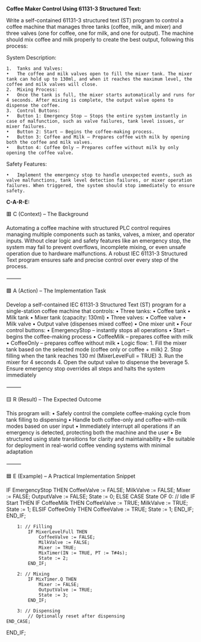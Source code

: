 **Coffee Maker Control Using 61131-3 Structured Text:**

Write a self-contained 61131-3 structured text (ST) program to control a coffee machine that manages three tanks (coffee, milk, and mixer) and three valves (one for coffee, one for milk, and one for output). The machine should mix coffee and milk properly to create the best output, following this process:

System Description:

	1.	Tanks and Valves:
	•	The coffee and milk valves open to fill the mixer tank. The mixer tank can hold up to 130ml, and when it reaches the maximum level, the coffee and milk valves will close.
	2.	Mixing Process:
	•	Once the tank is full, the mixer starts automatically and runs for 4 seconds. After mixing is complete, the output valve opens to dispense the coffee.
	3.	Control Buttons:
	•	Button 1: Emergency Stop — Stops the entire system instantly in case of malfunction, such as valve failures, tank level issues, or mixer failures.
	•	Button 2: Start — Begins the coffee-making process.
	•	Button 3: Coffee and Milk — Prepares coffee with milk by opening both the coffee and milk valves.
	•	Button 4: Coffee Only — Prepares coffee without milk by only opening the coffee valve.

Safety Features:

	•	Implement the emergency stop to handle unexpected events, such as valve malfunctions, tank level detection failures, or mixer operation failures. When triggered, the system should stop immediately to ensure safety.

**C-A-R-E:**

🟥 C (Context) – The Background

Automating a coffee machine with structured PLC control requires managing multiple components such as tanks, valves, a mixer, and operator inputs. Without clear logic and safety features like an emergency stop, the system may fail to prevent overflows, incomplete mixing, or even unsafe operation due to hardware malfunctions. A robust IEC 61131-3 Structured Text program ensures safe and precise control over every step of the process.

⸻

🟩 A (Action) – The Implementation Task

Develop a self-contained IEC 61131-3 Structured Text (ST) program for a single-station coffee machine that controls:
	•	Three tanks:
	•	Coffee tank
	•	Milk tank
	•	Mixer tank (capacity: 130ml)
	•	Three valves:
	•	Coffee valve
	•	Milk valve
	•	Output valve (dispenses mixed coffee)
	•	One mixer unit
	•	Four control buttons:
	•	EmergencyStop – instantly stops all operations
	•	Start – begins the coffee-making process
	•	CoffeeMilk – prepares coffee with milk
	•	CoffeeOnly – prepares coffee without milk
	•	Logic flow:
	1.	Fill the mixer tank based on the selected mode (coffee only or coffee + milk)
	2.	Stop filling when the tank reaches 130 ml (MixerLevelFull = TRUE)
	3.	Run the mixer for 4 seconds
	4.	Open the output valve to dispense the beverage
	5.	Ensure emergency stop overrides all steps and halts the system immediately

⸻

🟨 R (Result) – The Expected Outcome

This program will:
	•	Safely control the complete coffee-making cycle from tank filling to dispensing
	•	Handle both coffee-only and coffee-with-milk modes based on user input
	•	Immediately interrupt all operations if an emergency is detected, protecting both the machine and the user
	•	Be structured using state transitions for clarity and maintainability
	•	Be suitable for deployment in real-world coffee vending systems with minimal adaptation

⸻

🟦 E (Example) – A Practical Implementation Snippet

IF EmergencyStop THEN
    CoffeeValve := FALSE;
    MilkValve := FALSE;
    Mixer := FALSE;
    OutputValve := FALSE;
    State := 0;
ELSE
    CASE State OF
        0: // Idle
            IF Start THEN
                IF CoffeeMilk THEN
                    CoffeeValve := TRUE;
                    MilkValve := TRUE;
                    State := 1;
                ELSIF CoffeeOnly THEN
                    CoffeeValve := TRUE;
                    State := 1;
                END_IF;
            END_IF;

        1: // Filling
            IF MixerLevelFull THEN
                CoffeeValve := FALSE;
                MilkValve := FALSE;
                Mixer := TRUE;
                MixTimer(IN := TRUE, PT := T#4s);
                State := 2;
            END_IF;

        2: // Mixing
            IF MixTimer.Q THEN
                Mixer := FALSE;
                OutputValve := TRUE;
                State := 3;
            END_IF;

        3: // Dispensing
            // Optionally reset after dispensing
    END_CASE;
END_IF;
